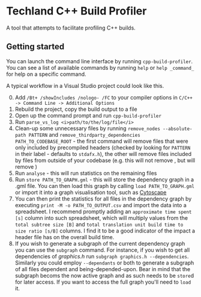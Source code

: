 Techland C++ Build Profiler
===========================

A tool that attempts to facilitate profiling C++ builds.

Getting started
---------------

You can launch the command line interface by running `cpp-build-profiler`. You can see
a list of available commands by running `help` or `help _command_` for help on a specific
command.

A typical workflow in a Visual Studio project could look like this.

0. Add `/Bt+ /showIncludes /nologo- /FC` to your compiler options in `C/C++ -> Command Line ->
Additional Options`
0. Rebuild the project, copy the build output to a file
0. Open up the command prompt and run `cpp-build-profiler`
0. Run `parse_vs_log <i>path/to/the/log/file</i>`
0. Clean-up some unnecessary files by running `remove_nodes --absolute-path PATTERN` and
`remove_thirdparty_dependencies PATH_TO_CODEBASE_ROOT` - the first command will remove files
that were only included by precompiled headers (checked by looking for `PATTERN`
in their label - defaults to `stdafx.h`), the other will remove files included by files 
from outside of your codebase (e.g. this will not remove <vector>, but will remove <xmemory>)
0. Run `analyse` - this will run statistics on the remaining files
0. Run `store PATH_TO_GRAPH.gml` - this will store the dependency graph in a .gml file. You can
then load this graph by calling `load PATH_TO_GRAPH.gml` or import it into a graph visualisation
tool, such as [Cytoscape](http://www.cytoscape.org/download.php)
0. You can then print the statistics for all files in the dependency graph by executing
`print -M -o PATH_TO_OUTPUT.csv` and import the data into a spreadsheet. I recommend promptly adding
an `approximate time spent [s]` column into such spreadsheet, which will multiply values from the
`total subtree size [B]` and `total translation unit build time to size ratio [s/B]` columns. I find it
to be a good indicator of the impact a header file has on the overall build time.
0. If you wish to generate a subgraph of the current dependency graph you can use the `subgraph`
command. For instance, if you wish to get all dependencies of _graphics.h_ run
`subgraph graphics.h --dependencies`. Similarly you could employ `--dependants` or both to generate
a subgraph of all files dependent and being-depended-upon. Bear in mind that the subgraph becoms
the now active graph and as such needs to be `store`d for later access. If you want to access the
full graph you'll need to `load` it.
